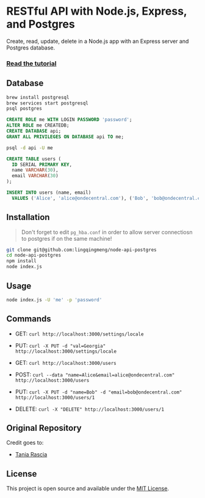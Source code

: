 # RESTful API with Node.js, Express, and Postgres

Create, read, update, delete in a Node.js app with an Express server and Postgres database.

### [Read the tutorial](https://blog.logrocket.com/setting-up-a-restful-api-with-node-js-and-postgresql-d96d6fc892d8/)

## Database

```bash
brew install postgresql
brew services start postgresql
psql postgres
```


```sql
CREATE ROLE me WITH LOGIN PASSWORD 'password';
ALTER ROLE me CREATEDB;
CREATE DATABASE api;
GRANT ALL PRIVILEGES ON DATABASE api TO me;
```

```bash
psql -d api -U me
```

```sql
CREATE TABLE users (
  ID SERIAL PRIMARY KEY,
  name VARCHAR(30),
  email VARCHAR(30)
);

INSERT INTO users (name, email)
  VALUES ('Alice', 'alice@ondecentral.com'), ('Bob', 'bob@ondecentral.com');
```

## Installation

> Don't forget to edit `pg_hba.conf` in order to allow server connectiosn to postgres if on the same machine!

```bash
git clone git@github.com:lingqingmeng/node-api-postgres
cd node-api-postgres
npm install
node index.js
```
## Usage

```bash
node index.js -U 'me' -p 'password'
```



## Commands

- GET: `curl http://localhost:3000/settings/locale`
- PUT: `curl -X PUT -d "val=Georgia"  http://localhost:3000/settings/locale`


- GET: `curl http://localhost:3000/users`
- POST: `curl --data "name=Alice&email=alice@ondecentral.com" http://localhost:3000/users`
- PUT: `curl -X PUT -d "name=Bob" -d "email=bob@ondecentral.com" http://localhost:3000/users/1`
- DELETE: `curl -X "DELETE" http://localhost:3000/users/1`

## Original Repository
  
Credit goes to:   
- [Tania Rascia](https://www.taniarascia.com)

## License

This project is open source and available under the [MIT License](LICENSE).
